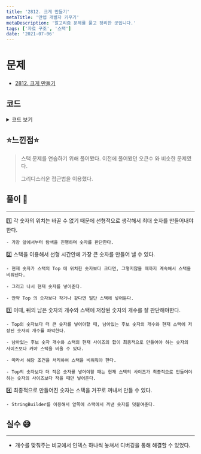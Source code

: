 ```yaml
---
title: '2812. 크게 만들기'
metaTitle: '만렙 개발자 키우기'
metaDescription: '알고리즘 문제를 풀고 정리한 곳입니다.'
tags: ['자료 구조', '스택']
date: '2021-07-06'
---
```


# 문제
- [2812. 크게 만들기](https://www.acmicpc.net/problem/2812)

## 코드

<details><summary> 코드 보기 </summary>

``` java
import java.io.BufferedReader;
import java.io.IOException;
import java.io.InputStreamReader;
import java.util.Stack;
import java.util.StringTokenizer;

public class Q2812 {
    static int n, k;
    static char num[];
    public static void main(String[] args) throws IOException {
        init();
        solution();
    }

    private static void solution() {
        Stack<Integer> st = new Stack<>();
        int len = num.length;
        for (int i = 0; i < len; i++) {
            int number = num[i] - '0';

            // 남은 개수를 다 넣어주는 상황
            if(len - i + st.size() <= n - k){
                st.push(number);
                continue;
            }

            // 최대의 수를 만들도록 넣어주는 상황
            while(!st.isEmpty() && st.peek() < number && fillCount(len, i, st.size())) {
                st.pop();
            }
            if(st.size() < n - k)
                st.push(number);
        }

        StringBuilder sb = new StringBuilder("");
        while (!st.isEmpty()) {
            sb.insert(0, st.pop());
        }
        System.out.println(sb.toString());
    }

    private static boolean fillCount(int total, int cur, int stackSize) {
        int remained = total - cur;
        return stackSize + remained > n - k;
    }

    private static void init() throws IOException {
        BufferedReader br = new BufferedReader(new InputStreamReader(System.in));
        StringTokenizer st = new StringTokenizer(br.readLine());
        n = stoi(st.nextToken());
        k = stoi(st.nextToken());
        num = br.readLine().toCharArray();
    }

    private static int stoi(String str) {
        return Integer.parseInt(str);
    }
}

```
</details>

## ⭐️느낀점⭐️
> 스택 문제를 연습하기 위해 풀어봤다. 이전에 풀어봤던 오큰수 와 비슷한 문제였다.
>
> 그리디스러운 접근법을 이용했다.

## 풀이 📣
<hr/>

1️⃣ 각 숫자의 위치는 바꿀 수 없기 때문에 선형적으로 생각해서 최대 숫자를 만들어내야 한다.

    - 가장 앞에서부터 탐색을 진행하며 숫자를 판단한다.


2️⃣ 스택을 이용해서 선형 시간안에 가장 큰 숫자를 만들어 낼 수 있다.

    - 현재 숫자가 스택의 Top 에 위치한 숫자보다 크다면, 그렇지않을 때까지 계속해서 스택을 비워낸다.

    - 그리고 나서 현재 숫자를 넣어준다.

    - 만약 Top 의 숫자보다 작거나 같다면 일단 스택에 넣어둔다.


3️⃣ 이때, 뒤의 남은 숫자의 개수와 스택에 저장된 숫자의 개수를 잘 판단해야한다.

    - Top의 숫자보다 더 큰 숫자를 넣어야할 때, 남아있는 후보 숫자의 개수와 현재 스택에 저장된 숫자의 개수를 파악한다.

    - 남아있는 후보 숫자 개수와 스택의 현재 사이즈의 합이 최종적으로 만들어야 하는 숫자의 사이즈보다 커야 스택을 비울 수 있다.

    - 따라서 해당 조건을 처리하여 스택을 비워줘야 한다.

    - Top의 숫자보다 더 작은 숫자를 넣어야할 때는 현재 스택의 사이즈가 최종적으로 만들어야 하는 숫자의 사이즈보다 작을 때만 넣어준다.


4️⃣ 최종적으로 만들어진 숫자는 스택을 거꾸로 꺼내서 만들 수 있다.

    - StringBuilder를 이용해서 앞쪽에 스택에서 꺼낸 숫자를 덧붙여준다.

## 실수 😅
<hr/>

- 개수를 맞춰주는 비교에서 인덱스 하나씩 놓쳐서 디버깅을 통해 해결할 수 있었다.